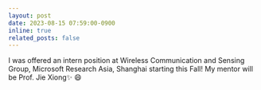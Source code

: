 ```yaml
---
layout: post
date: 2023-08-15 07:59:00-0900
inline: true
related_posts: false
---
```


I was offered an intern position at Wireless Communication and Sensing Group, Microsoft Research Asia, Shanghai starting this Fall! My mentor will be Prof. Jie Xiong:sparkles: :smile:
